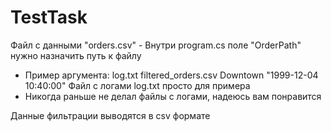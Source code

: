 # TestTask

Файл с данными "orders.csv" - Внутри program.cs поле "OrderPath" нужно назначить путь к файлу
  * Пример аргумента: log.txt filtered_orders.csv Downtown "1999-12-04 10:40:00"
Файл с логами log.txt просто для примера
  * Никогда раньше не делал файлы с логами, надеюсь вам понравится



Данные фильтрации выводятся в csv формате
